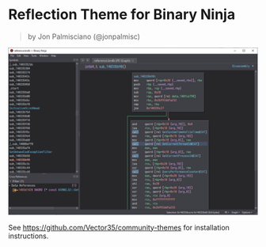 # Reflection Theme for Binary Ninja

> by Jon Palmisciano (@jonpalmisc)

![Reflection Theme Preview](preview.png)

See https://github.com/Vector35/community-themes for installation instructions.
